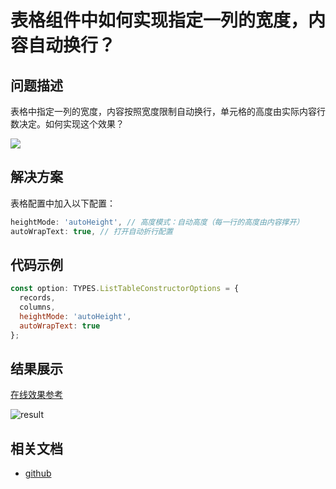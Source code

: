 # 表格组件中如何实现指定一列的宽度，内容自动换行？

## 问题描述

表格中指定一列的宽度，内容按照宽度限制自动换行，单元格的高度由实际内容行数决定。如何实现这个效果？

![](/vtable/faq/2-0.png)

## 解决方案

表格配置中加入以下配置：

```javascript
heightMode: 'autoHeight', // 高度模式：自动高度（每一行的高度由内容撑开）
autoWrapText: true, // 打开自动折行配置
```

## 代码示例

```javascript
const option: TYPES.ListTableConstructorOptions = {
  records,
  columns,
  heightMode: 'autoHeight',
  autoWrapText: true
};
```

## 结果展示

[在线效果参考](https://codesandbox.io/s/vtable-autoheight-dktrk4)

![result](/vtable/faq/2-1.gif)

## 相关文档

- [github](https://github.com/VisActor/VTable)
